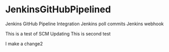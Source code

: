 # JenkinsGitHubPipelined
Jenkins GitHub Pipeline Integration
Jenkins poll commits
Jenkins webhook

This is a test of SCM Updating 
 This is second test

I make a change2
